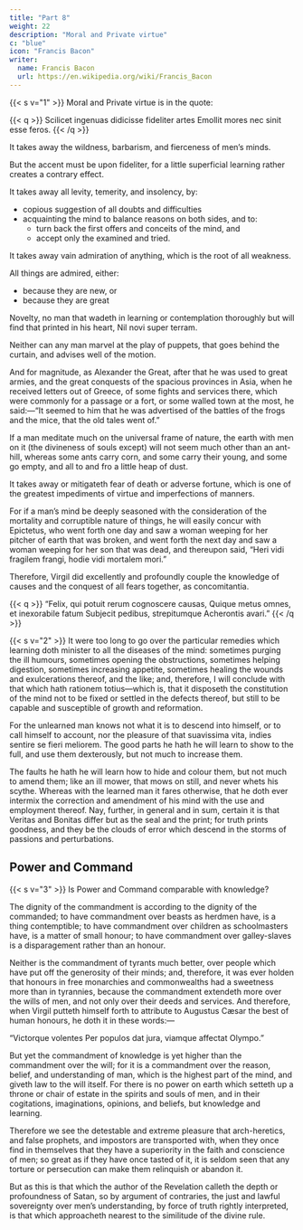 ```yaml
---
title: "Part 8"
weight: 22
description: "Moral and Private virtue"
c: "blue"
icon: "Francis Bacon"
writer:
  name: Francis Bacon
  url: https://en.wikipedia.org/wiki/Francis_Bacon
---
```



{{< s v="1" >}} Moral and Private virtue is in the quote:


{{< q >}}
Scilicet ingenuas didicisse fideliter artes Emollit mores nec sinit esse feros.
{{< /q >}}

It takes away the wildness, barbarism, and fierceness of men’s minds. 

But the accent must be upon fideliter, for a little superficial learning rather creates a contrary effect.  

It takes away all levity, temerity, and insolency, by:
- copious suggestion of all doubts and difficulties
- acquainting the mind to balance reasons on both sides, and to:
  - turn back the first offers and conceits of the mind, and
  - accept only the examined and tried. 

It takes away vain admiration of anything, which is the root of all weakness.

All things are admired, either:
- because they are new, or
- because they are great

Novelty, no man that wadeth in learning or contemplation thoroughly but will find that printed in his heart, Nil novi super terram. 

Neither can any man marvel at the play of puppets, that goes behind the curtain, and advises well of the motion.

And for magnitude, as Alexander the Great, after that he was used to great armies, and the great conquests of the spacious provinces in Asia, when he received letters out of Greece, of some fights and services there, which were commonly for a passage or a fort, or some walled town at the most, he said:—“It seemed to him that he was advertised of the battles of the frogs and the mice, that the old tales went of.”  

If a man meditate much on the universal frame of nature, the earth with men on it (the divineness of souls except) will not seem much other than an ant-hill, whereas some ants carry corn, and some carry their young, and some go empty, and all to and fro a little heap of dust.  

It takes away or mitigateth fear of death or adverse fortune, which is one of the greatest impediments of virtue and imperfections of manners.  

For if a man’s mind be deeply seasoned with the consideration of the mortality and corruptible nature of things, he will easily concur with Epictetus, who went forth one day and saw a woman weeping for her pitcher of earth that was broken, and went forth the next day and saw a woman weeping for her son that was dead, and thereupon said, “Heri vidi fragilem frangi, hodie vidi mortalem mori.”  

Therefore, Virgil did excellently and profoundly couple the knowledge of causes and the conquest of all fears together, as concomitantia.

{{< q >}}
“Felix, qui potuit rerum cognoscere causas, Quique metus omnes, et inexorabile fatum Subjecit pedibus, strepitumque Acherontis avari.”
{{< /q >}}


{{< s v="2" >}} It were too long to go over the particular remedies which learning doth minister to all the diseases of the mind: sometimes purging the ill humours, sometimes opening the obstructions, sometimes helping digestion, sometimes increasing appetite, sometimes healing the wounds and exulcerations thereof, and the like; and, therefore, I will conclude with that which hath rationem totius—which is, that it disposeth the constitution of the mind not to be fixed or settled in the defects thereof, but still to be capable and susceptible of growth and reformation. 

For the unlearned man knows not what it is to descend into himself, or to call himself to account, nor the pleasure of that suavissima vita, indies sentire se fieri meliorem.  The good parts he hath he will learn to show to the full, and use them dexterously, but not much to increase them. 

The faults he hath he will learn how to hide and colour them, but not much to amend them; like an ill mower, that mows on still, and never whets his scythe.  Whereas with the learned man it fares otherwise, that he doth ever intermix the correction and amendment of his mind with the use and employment thereof.  Nay, further, in general and in sum, certain it is that Veritas and Bonitas differ but as the seal and the print; for truth prints goodness, and they be the clouds of error which descend in the storms of passions and perturbations.


## Power and Command

{{< s v="3" >}} Is Power and Command comparable with knowledge<!--  investeth and crowneth man’s nature -->?

The dignity of the commandment is according to the dignity of the commanded; to have commandment over beasts as herdmen have, is a thing contemptible; to have commandment over children as schoolmasters have, is a matter of small honour; to have commandment over galley-slaves is a disparagement rather than an honour.  

Neither is the commandment of tyrants much better, over people which have put off the generosity of their minds; and, therefore, it was ever holden that honours in free monarchies and commonwealths had a sweetness more than in tyrannies, because the commandment extendeth more over the wills of men, and not only over their deeds and services.  And therefore, when Virgil putteth himself forth to attribute to Augustus Cæsar the best of human honours, he doth it in these words:—

“Victorque volentes Per populos dat jura, viamque affectat Olympo.”

But yet the commandment of knowledge is yet higher than the commandment over the will; for it is a commandment over the reason, belief, and understanding of man, which is the highest part of the mind, and giveth law to the will itself.  For there is no power on earth which setteth up a throne or chair of estate in the spirits and souls of men, and in their cogitations, imaginations, opinions, and beliefs, but knowledge and learning.

Therefore we see the detestable and extreme pleasure that arch-heretics, and false prophets, and impostors are transported with, when they once find in themselves that they have a superiority in the faith and conscience of men; so great as if they have once tasted of it, it is seldom seen that any torture or persecution can make them relinquish or abandon it.  

But as this is that which the author of the Revelation calleth the depth or profoundness of Satan, so by argument of contraries, the just and lawful sovereignty over men’s understanding, by force of truth rightly interpreted, is that which approacheth nearest to the similitude of the divine rule.


